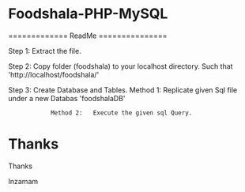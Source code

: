 # Foodshala-PHP-MySQL

=============      ReadMe      ===============

Step 1: 	Extract the file.

Step 2:		Copy folder (foodshala) to your localhost directory. Such that 'http://localhost/foodshala/'

Step 3:		Create Database and Tables.
				Method 1:	Replicate given Sql file under a new  Databas 'foodshalaDB'

				

				Method 2:	Execute the given sql Query.


Thanks
==============================================================================

Thanks

Inzamam
